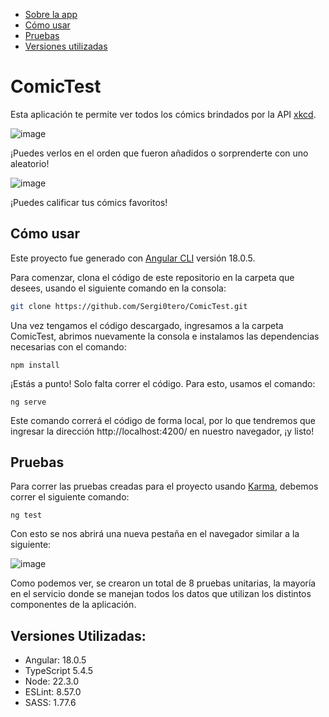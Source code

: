 - [Sobre la app](#comicTest)
- [Cómo usar](#cómo-usar)
- [Pruebas](#pruebas)
- [Versiones utilizadas](#versiones-utilizadas)

# ComicTest

Esta aplicación te permite ver todos los cómics brindados por la API [xkcd](https://xkcd.com).

![image](https://github.com/Sergi0tero/ComicTest/assets/98189066/7958ac16-2a2c-40a5-92d7-dbf5949704be)

¡Puedes verlos en el orden que fueron añadidos o sorprenderte con uno aleatorio!

![image](https://github.com/Sergi0tero/ComicTest/assets/98189066/f029babc-8406-46c3-86e7-7a1d62f4ce6f)

¡Puedes calificar tus cómics favoritos!

## Cómo usar

Este proyecto fue generado con [Angular CLI](https://github.com/angular/angular-cli) versión 18.0.5.

Para comenzar, clona el código de este repositorio en la carpeta que desees, usando el siguiente comando en la consola:

```bash
git clone https://github.com/Sergi0tero/ComicTest.git
```

Una vez tengamos el código descargado, ingresamos a la carpeta ComicTest, abrimos nuevamente la consola e instalamos las dependencias necesarias con el comando:

`npm install`

¡Estás a punto! Solo falta correr el código. Para esto, usamos el comando:

`ng serve`

Este comando correrá el código de forma local, por lo que tendremos que ingresar la dirección http://localhost:4200/ en nuestro navegador, ¡y listo!

## Pruebas

Para correr las pruebas creadas para el proyecto usando [Karma](https://karma-runner.github.io), debemos correr el siguiente comando:

`ng test`

Con esto se nos abrirá una nueva pestaña en el navegador similar a la siguiente:

![image](https://github.com/Sergi0tero/ComicTest/assets/98189066/0ba67d32-0db7-4082-b315-5bd65de1399f)

Como podemos ver, se crearon un total de 8 pruebas unitarias, la mayoría en el servicio donde se manejan todos los datos que utilizan los distintos componentes de la aplicación.

## Versiones Utilizadas:
- Angular: 18.0.5
- TypeScript 5.4.5
- Node: 22.3.0
- ESLint: 8.57.0
- SASS: 1.77.6
